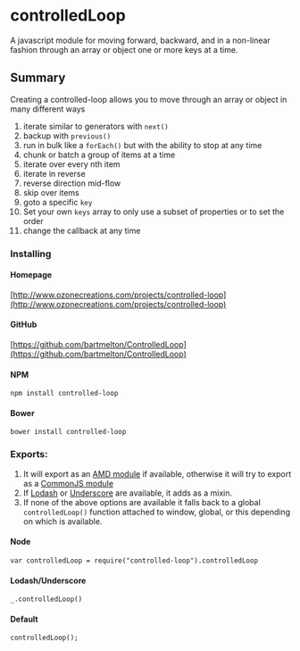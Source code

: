 # controlledLoop
A javascript module for moving forward, backward, and in a non-linear fashion through an array or object one or more keys at a time.

## Summary
Creating a controlled-loop allows you to move through an array or object in many different ways
 
  1. iterate similar to generators with `next()`
  2. backup with `previous()`
  3. run in bulk like a `forEach()` but with the ability to stop at any time
  4. chunk or batch a group of items at a time
  5. iterate over every nth item
  6. iterate in reverse 
  7. reverse direction mid-flow
  8. skip over items
  9. goto a specific `key`
  10. Set your own `keys` array to only use a subset of properties or to set the order
  11. change the callback at any time
  
  ### Installing

  #### Homepage
  [http://www.ozonecreations.com/projects/controlled-loop](http://www.ozonecreations.com/projects/controlled-loop)
  
  #### GitHub
  [https://github.com/bartmelton/ControlledLoop](https://github.com/bartmelton/ControlledLoop)
  
  #### NPM
  ```
  npm install controlled-loop
  ```
  
  #### Bower
  ```
  bower install controlled-loop
  ```
    
 

  ### Exports:
  1. It will export as an [AMD module](https://github.com/amdjs/amdjs-api/wiki/AMD#defineamd-property-) if available, otherwise it will try to export as a [CommonJS module](http://www.commonjs.org/)
  2. If [Lodash](https://lodash.com/) or [Underscore](http://underscorejs.org/) are available, it adds as a mixin.
  3. If none of the above options are available it falls back to a global `controlledLoop()` function attached to window, global, or this depending on which is available.
  
  #### Node
  ``` 
  var controlledLoop = require("controlled-loop").controlledLoop 
  ```
  #### Lodash/Underscore
  ``` 
  _.controlledLoop()
  ```
  #### Default
  ``` 
  controlledLoop();
  ```
